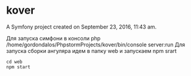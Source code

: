 kover
=====

A Symfony project created on September 23, 2016, 11:43 am.

Для запуска симфони в консоли php /home/gordondalos/PhpstormProjects/kover/bin/console server:run
Для запуска сборки ангуляра идем в папку web и запускаем npm srart

    cd web
    npm start
    
